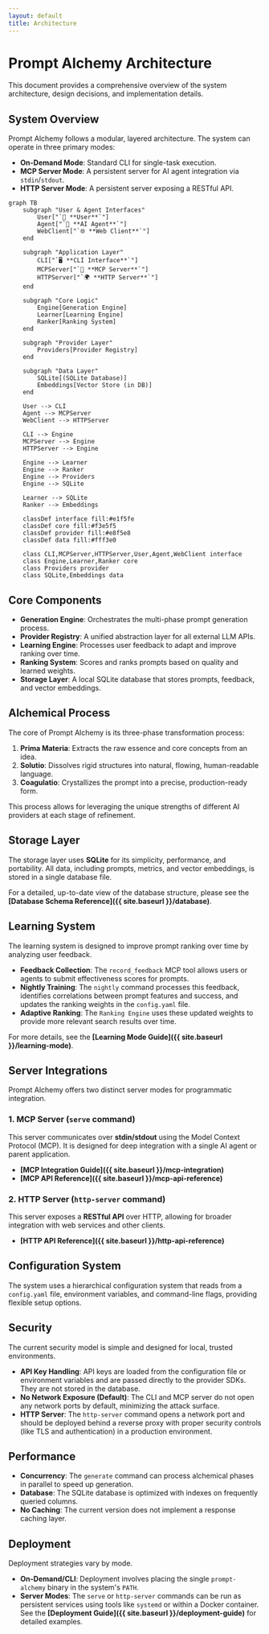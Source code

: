 ```yaml
---
layout: default
title: Architecture
---
```


# Prompt Alchemy Architecture

This document provides a comprehensive overview of the system architecture, design decisions, and implementation details.

## System Overview

Prompt Alchemy follows a modular, layered architecture. The system can operate in three primary modes:

- **On-Demand Mode**: Standard CLI for single-task execution.
- **MCP Server Mode**: A persistent server for AI agent integration via `stdin`/`stdout`.
- **HTTP Server Mode**: A persistent server exposing a RESTful API.

```mermaid
graph TB
    subgraph "User & Agent Interfaces"
        User["`👤 **User**`"]
        Agent["`🤖 **AI Agent**`"]
        WebClient["`🌐 **Web Client**`"]
    end
    
    subgraph "Application Layer"
        CLI["`🖥️ **CLI Interface**`"]
        MCPServer["`🔌 **MCP Server**`"]
        HTTPServer["`🌍 **HTTP Server**`"]
    end
    
    subgraph "Core Logic"
        Engine[Generation Engine]
        Learner[Learning Engine]
        Ranker[Ranking System]
    end
    
    subgraph "Provider Layer"
        Providers[Provider Registry]
    end
    
    subgraph "Data Layer"
        SQLite[(SQLite Database)]
        Embeddings[Vector Store (in DB)]
    end
    
    User --> CLI
    Agent --> MCPServer
    WebClient --> HTTPServer
    
    CLI --> Engine
    MCPServer --> Engine
    HTTPServer --> Engine
    
    Engine --> Learner
    Engine --> Ranker
    Engine --> Providers
    Engine --> SQLite
    
    Learner --> SQLite
    Ranker --> Embeddings
    
    classDef interface fill:#e1f5fe
    classDef core fill:#f3e5f5
    classDef provider fill:#e8f5e8
    classDef data fill:#fff3e0
    
    class CLI,MCPServer,HTTPServer,User,Agent,WebClient interface
    class Engine,Learner,Ranker core
    class Providers provider
    class SQLite,Embeddings data
```

## Core Components

- **Generation Engine**: Orchestrates the multi-phase prompt generation process.
- **Provider Registry**: A unified abstraction layer for all external LLM APIs.
- **Learning Engine**: Processes user feedback to adapt and improve ranking over time.
- **Ranking System**: Scores and ranks prompts based on quality and learned weights.
- **Storage Layer**: A local SQLite database that stores prompts, feedback, and vector embeddings.

## Alchemical Process

The core of Prompt Alchemy is its three-phase transformation process:

1.  **Prima Materia**: Extracts the raw essence and core concepts from an idea.
2.  **Solutio**: Dissolves rigid structures into natural, flowing, human-readable language.
3.  **Coagulatio**: Crystallizes the prompt into a precise, production-ready form.

This process allows for leveraging the unique strengths of different AI providers at each stage of refinement.

## Storage Layer

The storage layer uses **SQLite** for its simplicity, performance, and portability. All data, including prompts, metrics, and vector embeddings, is stored in a single database file.

For a detailed, up-to-date view of the database structure, please see the **[Database Schema Reference]({{ site.baseurl }}/database)**.

## Learning System

The learning system is designed to improve prompt ranking over time by analyzing user feedback.

- **Feedback Collection**: The `record_feedback` MCP tool allows users or agents to submit effectiveness scores for prompts.
- **Nightly Training**: The `nightly` command processes this feedback, identifies correlations between prompt features and success, and updates the ranking weights in the `config.yaml` file.
- **Adaptive Ranking**: The `Ranking Engine` uses these updated weights to provide more relevant search results over time.

For more details, see the **[Learning Mode Guide]({{ site.baseurl }}/learning-mode)**.

## Server Integrations

Prompt Alchemy offers two distinct server modes for programmatic integration.

### 1. MCP Server (`serve` command)

This server communicates over **stdin/stdout** using the Model Context Protocol (MCP). It is designed for deep integration with a single AI agent or parent application.

- **[MCP Integration Guide]({{ site.baseurl }}/mcp-integration)**
- **[MCP API Reference]({{ site.baseurl }}/mcp-api-reference)**

### 2. HTTP Server (`http-server` command)

This server exposes a **RESTful API** over HTTP, allowing for broader integration with web services and other clients.

- **[HTTP API Reference]({{ site.baseurl }}/http-api-reference)**

## Configuration System

The system uses a hierarchical configuration system that reads from a `config.yaml` file, environment variables, and command-line flags, providing flexible setup options.

## Security

The current security model is simple and designed for local, trusted environments.

- **API Key Handling**: API keys are loaded from the configuration file or environment variables and are passed directly to the provider SDKs. They are not stored in the database.
- **No Network Exposure (Default)**: The CLI and MCP server do not open any network ports by default, minimizing the attack surface.
- **HTTP Server**: The `http-server` command opens a network port and should be deployed behind a reverse proxy with proper security controls (like TLS and authentication) in a production environment.

## Performance

- **Concurrency**: The `generate` command can process alchemical phases in parallel to speed up generation.
- **Database**: The SQLite database is optimized with indexes on frequently queried columns.
- **No Caching**: The current version does not implement a response caching layer.

## Deployment

Deployment strategies vary by mode.

-   **On-Demand/CLI**: Deployment involves placing the single `prompt-alchemy` binary in the system's `PATH`.
-   **Server Modes**: The `serve` or `http-server` commands can be run as persistent services using tools like `systemd` or within a Docker container. See the **[Deployment Guide]({{ site.baseurl }}/deployment-guide)** for detailed examples.

